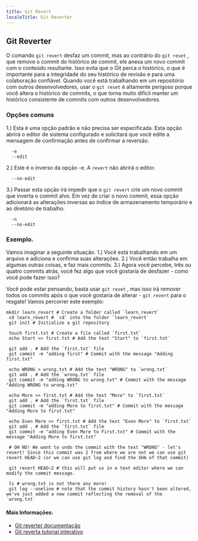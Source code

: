 ```yaml
---
title: Git Revert
localeTitle: Git Reverter
---
```

## Git Reverter

O comando `git revert` desfaz um commit, mas ao contrário do `git reset` , que remove o commit do histórico de commit, ele anexa um novo commit com o conteúdo resultante. Isso evita que o Git perca o histórico, o que é importante para a integridade do seu histórico de revisão e para uma colaboração confiável. Quando você está trabalhando em um repositório com outros desenvolvedores, usar o `git reset` é altamente perigoso porque você altera o histórico de commits, o que torna muito difícil manter um histórico consistente de commits com outros desenvolvedores.

### Opções comuns

1.) Esta é uma opção padrão e não precisa ser especificada. Esta opção abrirá o editor de sistema configurado e solicitará que você edite a mensagem de confirmação antes de confirmar a reversão.

```shell
  -e 
  --edit 
```

2.) Este é o inverso da opção -e. A `revert` não abrirá o editor.

```shell
  --no-edit 
```

3.) Passar esta opção irá impedir que o `git revert` crie um novo commit que inverta o commit alvo. Em vez de criar o novo commit, essa opção adicionará as alterações inversas ao índice de armazenamento temporário e ao diretório de trabalho.

```shell
  -n 
  --no-edit 
```

### Exemplo.

Vamos imaginar a seguinte situação. 1.) Você está trabalhando em um arquivo e adiciona e confirma suas alterações. 2.) Você então trabalha em algumas outras coisas, e faz mais commits. 3.) Agora você percebe, três ou quatro commits atrás, você fez algo que você gostaria de desfazer - como você pode fazer isso?

Você pode estar pensando, basta usar `git reset` , mas isso irá remover todos os commits após o que você gostaria de alterar - `git revert` para o resgate! Vamos percorrer este exemplo:

```shell
mkdir learn_revert # Create a folder called `learn_revert` 
 cd learn_revert # `cd` into the folder `learn_revert` 
 git init # Initialize a git repository 
 
 touch first.txt # Create a file called `first.txt` 
 echo Start >> first.txt # Add the text "Start" to `first.txt` 
 
 git add . # Add the `first.txt` file 
 git commit -m "adding first" # Commit with the message "Adding first.txt" 
 
 echo WRONG > wrong.txt # Add the text "WRONG" to `wrong.txt` 
 git add . # Add the `wrong.txt` file 
 git commit -m "adding WRONG to wrong.txt" # Commit with the message "Adding WRONG to wrong.txt" 
 
 echo More >> first.txt # Add the text "More" to `first.txt` 
 git add . # Add the `first.txt` file 
 git commit -m "adding More to first.txt" # Commit with the message "Adding More to first.txt" 
 
 echo Even More >> first.txt # Add the text "Even More" to `first.txt` 
 git add . # Add the `first.txt` file 
 git commit -m "adding Even More to First.txt" # Commit with the message "Adding More to first.txt" 
 
 # OH NO! We want to undo the commit with the text "WRONG" - let's revert! Since this commit was 2 from where we are not we can use git revert HEAD~2 (or we can use git log and find the SHA of that commit) 
 
 git revert HEAD~2 # this will put us in a text editor where we can modify the commit message. 
 
 ls # wrong.txt is not there any more! 
 git log --oneline # note that the commit history hasn't been altered, we've just added a new commit reflecting the removal of the `wrong.txt` 
```

#### Mais Informações:

*   [Git reverter documentação](https://git-scm.com/docs/git-revert)
*   [Git reverta tutorial interativo](https://www.atlassian.com/git/tutorials/undoing-changes/git-revert)
